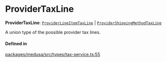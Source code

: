 # ProviderTaxLine

 **ProviderTaxLine**: [`ProviderLineItemTaxLine`](ProviderLineItemTaxLine.md) \| [`ProviderShippingMethodTaxLine`](ProviderShippingMethodTaxLine.md)

A union type of the possible provider tax lines.

#### Defined in

[packages/medusa/src/types/tax-service.ts:55](https://github.com/medusajs/medusa/blob/3d9f5ae63/packages/medusa/src/types/tax-service.ts#L55)
